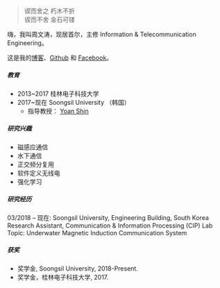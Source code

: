 > 锲而舍之 朽木不折  
> 锲而不舍 金石可镂

嗨，我叫周文涛，现居首尔，主修 Information & Telecommunication Engineering。

这是我的[博客](https://wentaozhou.cn)、[Github](http://github.com/) 和 [Facebook](https://www.facebook.com/zhouwentao612)。

##### 教育
- 2013~2017 桂林电子科技大学
- 2017~现在     Soongsil University （韩国）
  - 指导教授： [Yoan Shin](https://ieeexplore.ieee.org/author/37279496500)

##### 研究兴趣

- 磁感应通信
- 水下通信
- 正交频分复用
- 软件定义无线电
- 强化学习

##### 研究经历

03/2018 – 现在: Soongsil University, Engineering Building, South Korea <br>
Research Assistant, Communication & Information Processing (CIP) Lab <br>
Topic: Underwater Magnetic Induction Communication System

##### 获奖

- 奖学金, Soongsil University, 2018-Present.
- 奖学金，桂林电子科技大学, 2017.

